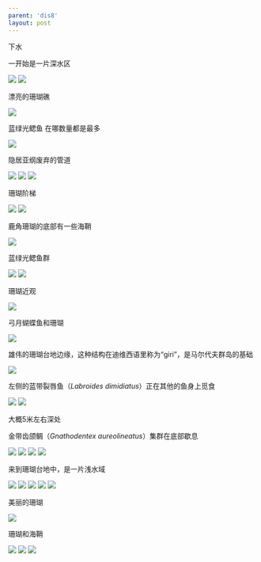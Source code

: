 ```yaml
---
parent: 'dis8'
layout: post
---
```


下水

一开始是一片深水区

<img class='disc' src='https://lykoseremos.github.io/gmalb-01/dis8/272.jpg'>

<img class='disc' src='https://lykoseremos.github.io/gmalb-01/dis8/273.jpg'>

漂亮的珊瑚礁

<img class='disc' src='https://lykoseremos.github.io/gmalb-01/dis8/274.jpg'>

蓝绿光鳃鱼 在哪数量都是最多

<img class='disc' src='https://lykoseremos.github.io/gmalb-01/dis8/275.jpg'>

隐居亚纲废弃的管道

<img class='disc' src='https://lykoseremos.github.io/gmalb-01/dis8/276.jpg'>

<img class='disc' src='https://lykoseremos.github.io/gmalb-01/dis8/277.jpg'>

<img class='disc' src='https://lykoseremos.github.io/gmalb-01/dis8/278.jpg'>

珊瑚阶梯

<img class='disc' src='https://lykoseremos.github.io/gmalb-01/dis8/279.jpg'>

<img class='disc' src='https://lykoseremos.github.io/gmalb-01/dis8/280.jpg'>

鹿角珊瑚的底部有一些海鞘

<img class='disc' src='https://lykoseremos.github.io/gmalb-01/dis8/281.jpg'>

蓝绿光鳃鱼群

<img class='disc' src='https://lykoseremos.github.io/gmalb-01/dis8/282.jpg'>

<img class='disc' src='https://lykoseremos.github.io/gmalb-01/dis8/283.jpg'>

珊瑚近观

<img class='disc' src='https://lykoseremos.github.io/gmalb-01/dis8/284.jpg'>

弓月蝴蝶鱼和珊瑚

<img class='disc' src='https://lykoseremos.github.io/gmalb-01/dis8/285.jpg'>

雄伟的珊瑚台地边缘，这种结构在迪维西语里称为“giri”，是马尔代夫群岛的基础

<img class='disc' src='https://lykoseremos.github.io/gmalb-01/dis8/286.jpg'>

左侧的蓝带裂唇鱼（<i>Labroides dimidiatus</i>）正在其他的鱼身上觅食

<img class='disc' src='https://lykoseremos.github.io/gmalb-01/dis8/287.jpg'>

<img class='disc' src='https://lykoseremos.github.io/gmalb-01/dis8/288.jpg'>

大概5米左右深处

金带齿颌鲷（<i>Gnathodentex aureolineatus</i>）集群在底部歇息

<img class='disc' src='https://lykoseremos.github.io/gmalb-01/dis8/289.jpg'>

<img class='disc' src='https://lykoseremos.github.io/gmalb-01/dis8/290.jpg'>

<img class='disc' src='https://lykoseremos.github.io/gmalb-01/dis8/291.jpg'>

<img class='disc' src='https://lykoseremos.github.io/gmalb-01/dis8/292.jpg'>

来到珊瑚台地中，是一片浅水域

<img class='disc' src='https://lykoseremos.github.io/gmalb-01/dis8/293.jpg'>

<img class='disc' src='https://lykoseremos.github.io/gmalb-01/dis8/294.jpg'>

<img class='disc' src='https://lykoseremos.github.io/gmalb-01/dis8/295.jpg'>

<img class='disc' src='https://lykoseremos.github.io/gmalb-01/dis8/296.jpg'>

<img class='disc' src='https://lykoseremos.github.io/gmalb-01/dis8/297.jpg'>

美丽的珊瑚

<img class='disc' src='https://lykoseremos.github.io/gmalb-01/dis8/298.jpg'>

珊瑚和海鞘

<img class='disc' src='https://lykoseremos.github.io/gmalb-01/dis8/299.jpg'>

<img class='disc' src='https://lykoseremos.github.io/gmalb-01/dis8/300.jpg'>

<img class='disc' src='https://lykoseremos.github.io/gmalb-01/dis8/301.jpg'>

